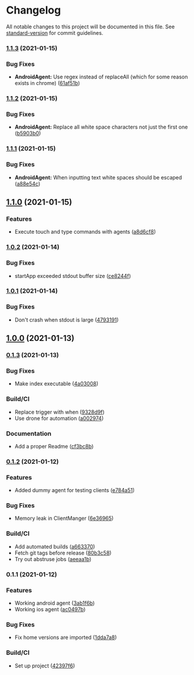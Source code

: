 # Changelog

All notable changes to this project will be documented in this file. See [standard-version](https://github.com/conventional-changelog/standard-version) for commit guidelines.

### [1.1.3](https://github.com/gergof/automated-screenshots/compare/v1.1.2...v1.1.3) (2021-01-15)


### Bug Fixes

* **AndroidAgent:** Use regex instead of replaceAll (which for some reason exists in chrome) ([61af51b](https://github.com/gergof/automated-screenshots/commit/61af51bb5d019dffedc51dcb0b63cc69e465c1dc))

### [1.1.2](https://github.com/gergof/automated-screenshots/compare/v1.1.1...v1.1.2) (2021-01-15)


### Bug Fixes

* **AndroidAgent:** Replace all white space characters not just the first one ([b5903b0](https://github.com/gergof/automated-screenshots/commit/b5903b076fec8f4d5527e1aedbe11e9ac340d7a3))

### [1.1.1](https://github.com/gergof/automated-screenshots/compare/v1.1.0...v1.1.1) (2021-01-15)


### Bug Fixes

* **AndroidAgent:** When inputting text white spaces should be escaped ([a88e54c](https://github.com/gergof/automated-screenshots/commit/a88e54ce8e9c9aba2333cb61cc608aa604db2e31))

## [1.1.0](https://github.com/gergof/automated-screenshots/compare/v1.0.2...v1.1.0) (2021-01-15)


### Features

* Execute touch and type commands with agents ([a8d6cf8](https://github.com/gergof/automated-screenshots/commit/a8d6cf8a92eb4f4178ae680c74cb6042c92e2251))

### [1.0.2](https://github.com/gergof/automated-screenshots/compare/v1.0.1...v1.0.2) (2021-01-14)


### Bug Fixes

* startApp exceeded stdout buffer size ([ce8244f](https://github.com/gergof/automated-screenshots/commit/ce8244f98a07e80c1b16f4aabd7f0a47937e2473))

### [1.0.1](https://github.com/gergof/automated-screenshots/compare/v1.0.0...v1.0.1) (2021-01-14)


### Bug Fixes

* Don't crash when stdout is large ([4793191](https://github.com/gergof/automated-screenshots/commit/4793191b1188d12f45e20ac288cf4f9110bca0d6))

## [1.0.0](https://github.com/gergof/automated-screenshots/compare/v0.1.3...v1.0.0) (2021-01-13)

### [0.1.3](https://github.com/gergof/automated-screenshots/compare/v0.1.2...v0.1.3) (2021-01-13)


### Bug Fixes

* Make index executable ([4a03008](https://github.com/gergof/automated-screenshots/commit/4a030088c82c227c5f3f5f6ce8bec824c6d18837))


### Build/CI

* Replace trigger with when ([9328d9f](https://github.com/gergof/automated-screenshots/commit/9328d9fcb83e71937f4ed4fad84d7ef1f7eafb15))
* Use drone for automation ([a002974](https://github.com/gergof/automated-screenshots/commit/a002974ddf04c7f22967a6219f02cfd6be584e2d))


### Documentation

* Add a proper Readme ([cf3bc8b](https://github.com/gergof/automated-screenshots/commit/cf3bc8b87ee7f8f2f16c7d61ab7f210fe417f786))

### [0.1.2](https://github.com/gergof/automated-screenshots/compare/v0.1.1...v0.1.2) (2021-01-12)


### Features

* Added dummy agent for testing clients ([e784a51](https://github.com/gergof/automated-screenshots/commit/e784a511d996663113a47b2b9f233bbf7ddb09ae))


### Bug Fixes

* Memory leak in ClientManger ([6e36965](https://github.com/gergof/automated-screenshots/commit/6e3696572c19c2dfdf379804b92cda1160594c8b))


### Build/CI

* Add automated builds ([a663370](https://github.com/gergof/automated-screenshots/commit/a66337048e1cf8c8dc98401c188e4e3c99d5acc8))
* Fetch git tags before release ([80b3c58](https://github.com/gergof/automated-screenshots/commit/80b3c58cc49e6710569fad4b7b921672095ae532))
* Try out abstruse jobs ([aeeaa1b](https://github.com/gergof/automated-screenshots/commit/aeeaa1b986f442e43e64efd359f5e5369b4af0e8))

### 0.1.1 (2021-01-12)


### Features

* Working android agent ([3ab1f6b](https://github.com/gergof/automated-screenshots/commit/3ab1f6b3bae8f2dbf98a4f518cf478094efa9b8b))
* Working ios agent ([ac0497b](https://github.com/gergof/automated-screenshots/commit/ac0497b6aa236f194d7ed14a237173235ec35797))


### Bug Fixes

* Fix home versions are imported ([1dda7a8](https://github.com/gergof/automated-screenshots/commit/1dda7a8a5c840026d21f1af9f1be24762ed87d4a))


### Build/CI

* Set up project ([42397f6](https://github.com/gergof/automated-screenshots/commit/42397f6f6957ab88e05c88a438a329e99deb9320))
